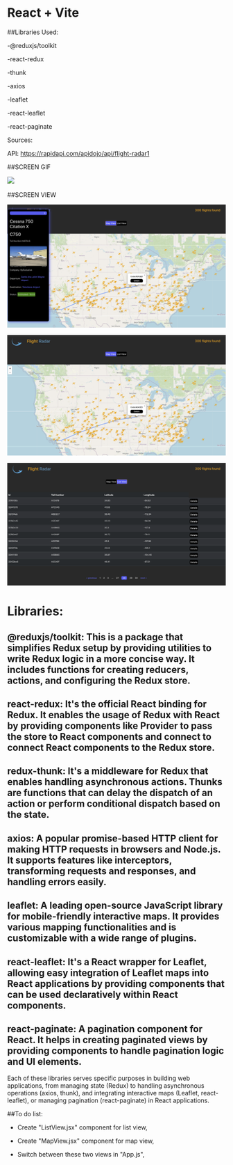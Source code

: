 # React + Vite

##Libraries Used:

-@reduxjs/toolkit

-react-redux
 
-thunk
  
-axios

-leaflet
   
-react-leaflet
    
-react-paginate

Sources: 

API: https://rapidapi.com/apidojo/api/flight-radar1

 ##SCREEN GIF


![](/public/images/)


##SCREEN VIEW

![](/public/images/fradar1.png)

![](/public/images/fradar2.png)

![](/public/images/fradar3.png)


# Libraries:

## @reduxjs/toolkit: This is a package that simplifies Redux setup by providing utilities to write Redux logic in a more concise way. It includes functions for creating reducers, actions, and configuring the Redux store.


## react-redux: It's the official React binding for Redux. It enables the usage of Redux with React by providing components like Provider to pass the store to React components and connect to connect React components to the Redux store.


## redux-thunk: It's a middleware for Redux that enables handling asynchronous actions. Thunks are functions that can delay the dispatch of an action or perform conditional dispatch based on the state.


## axios: A popular promise-based HTTP client for making HTTP requests in browsers and Node.js. It supports features like interceptors, transforming requests and responses, and handling errors easily.

## leaflet: A leading open-source JavaScript library for mobile-friendly interactive maps. It provides various mapping functionalities and is customizable with a wide range of plugins.


## react-leaflet: It's a React wrapper for Leaflet, allowing easy integration of Leaflet maps into React applications by providing components that can be used declaratively within React components.


## react-paginate: A pagination component for React. It helps in creating paginated views by providing components to handle pagination logic and UI elements.


Each of these libraries serves specific purposes in building web applications, from managing state (Redux) to handling asynchronous operations (axios, thunk), and integrating interactive maps (Leaflet, react-leaflet), or managing pagination (react-paginate) in React applications.

<!-- # The bottom left latitude and longitude of the bounding box : 32.174446, -116.323115 
# The top right latitude and longitude of the bounding box : 52.614689, -56.699125 -->

##To do list:

- Create "ListView.jsx" component for list view,

- Create "MapView.jsx" component for map view,

- Switch between these two views in "App.js",
